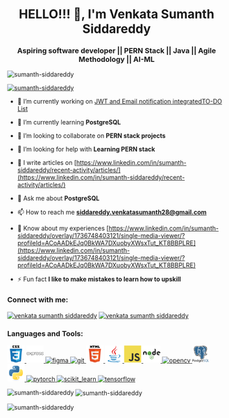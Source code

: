 <h1 align="center">HELLO!!! 👋, I'm Venkata Sumanth Siddareddy</h1>
<h3 align="center">Aspiring software developer || PERN Stack || Java || Agile Methodology || AI-ML</h3>

<p align="left"> <img src="https://komarev.com/ghpvc/?username=sumanth-siddareddy&label=Profile%20views&color=0e75b6&style=flat" alt="sumanth-siddareddy" /> </p>

<p align="left"> <a href="https://github.com/ryo-ma/github-profile-trophy"><img src="https://github-profile-trophy.vercel.app/?username=sumanth-siddareddy" alt="sumanth-siddareddy" /></a> </p>

- 🔭 I’m currently working on [JWT and Email notification integratedTO-DO List](https://github.com/Sumanth-Siddareddy/RealTime_TODO)

- 🌱 I’m currently learning **PostgreSQL**

- 👯 I’m looking to collaborate on **PERN stack projects**

- 🤝 I’m looking for help with **Learning PERN stack**

- 📝 I write articles on [https://www.linkedin.com/in/sumanth-siddareddy/recent-activity/articles/](https://www.linkedin.com/in/sumanth-siddareddy/recent-activity/articles/)

- 💬 Ask me about **PostgreSQL**

- 📫 How to reach me **siddareddy.venkatasumanth28@gmail.com**

- 📄 Know about my experiences [https://www.linkedin.com/in/sumanth-siddareddy/overlay/1736748403121/single-media-viewer/?profileId=ACoAADkEJq0BkWA7DXuobyXWsxTut_KT8BBPLRE](https://www.linkedin.com/in/sumanth-siddareddy/overlay/1736748403121/single-media-viewer/?profileId=ACoAADkEJq0BkWA7DXuobyXWsxTut_KT8BBPLRE)

- ⚡ Fun fact **I like to make mistakes to learn how to upskill**

<h3 align="left">Connect with me:</h3>
<p align="left">
<a href="https://www.linkedin.com/in/sumanth-siddareddy/" target="blank"><img align="center" src="https://raw.githubusercontent.com/rahuldkjain/github-profile-readme-generator/master/src/images/icons/Social/linked-in-alt.svg" alt="venkata sumanth siddareddy" height="30" width="40" /></a>
<a href="https://leetcode.com/u/Sumanth-Siddareddy/" target="blank"><img align="center" src="https://raw.githubusercontent.com/rahuldkjain/github-profile-readme-generator/master/src/images/icons/Social/leet-code.svg" alt="venkata sumanth siddareddy" height="30" width="40" /></a>
<!-- <a href="https://auth.geeksforgeeks.org/user/venkata sumanth siddareddy" target="blank"><img align="center" src="https://raw.githubusercontent.com/rahuldkjain/github-profile-readme-generator/master/src/images/icons/Social/geeks-for-geeks.svg" alt="venkata sumanth siddareddy" height="30" width="40" /></a> -->
</p>

<h3 align="left">Languages and Tools:</h3>
<p align="left"> <a href="https://www.w3schools.com/css/" target="_blank" rel="noreferrer"> <img src="https://raw.githubusercontent.com/devicons/devicon/master/icons/css3/css3-original-wordmark.svg" alt="css3" width="40" height="40"/> </a> <a href="https://expressjs.com" target="_blank" rel="noreferrer"> <img src="https://raw.githubusercontent.com/devicons/devicon/master/icons/express/express-original-wordmark.svg" alt="express" width="40" height="40"/> </a> <a href="https://www.figma.com/" target="_blank" rel="noreferrer"> <img src="https://www.vectorlogo.zone/logos/figma/figma-icon.svg" alt="figma" width="40" height="40"/> </a> <a href="https://git-scm.com/" target="_blank" rel="noreferrer"> <img src="https://www.vectorlogo.zone/logos/git-scm/git-scm-icon.svg" alt="git" width="40" height="40"/> </a> <a href="https://www.w3.org/html/" target="_blank" rel="noreferrer"> <img src="https://raw.githubusercontent.com/devicons/devicon/master/icons/html5/html5-original-wordmark.svg" alt="html5" width="40" height="40"/> </a> <a href="https://www.java.com" target="_blank" rel="noreferrer"> <img src="https://raw.githubusercontent.com/devicons/devicon/master/icons/java/java-original.svg" alt="java" width="40" height="40"/> </a> <a href="https://developer.mozilla.org/en-US/docs/Web/JavaScript" target="_blank" rel="noreferrer"> <img src="https://raw.githubusercontent.com/devicons/devicon/master/icons/javascript/javascript-original.svg" alt="javascript" width="40" height="40"/> </a> <a href="https://nodejs.org" target="_blank" rel="noreferrer"> <img src="https://raw.githubusercontent.com/devicons/devicon/master/icons/nodejs/nodejs-original-wordmark.svg" alt="nodejs" width="40" height="40"/> </a> <a href="https://opencv.org/" target="_blank" rel="noreferrer"> <img src="https://www.vectorlogo.zone/logos/opencv/opencv-icon.svg" alt="opencv" width="40" height="40"/> </a> <a href="https://www.postgresql.org" target="_blank" rel="noreferrer"> <img src="https://raw.githubusercontent.com/devicons/devicon/master/icons/postgresql/postgresql-original-wordmark.svg" alt="postgresql" width="40" height="40"/> </a> <a href="https://www.python.org" target="_blank" rel="noreferrer"> <img src="https://raw.githubusercontent.com/devicons/devicon/master/icons/python/python-original.svg" alt="python" width="40" height="40"/> </a> <a href="https://pytorch.org/" target="_blank" rel="noreferrer"> <img src="https://www.vectorlogo.zone/logos/pytorch/pytorch-icon.svg" alt="pytorch" width="40" height="40"/> </a> <a href="https://scikit-learn.org/" target="_blank" rel="noreferrer"> <img src="https://upload.wikimedia.org/wikipedia/commons/0/05/Scikit_learn_logo_small.svg" alt="scikit_learn" width="40" height="40"/> </a> <a href="https://www.tensorflow.org" target="_blank" rel="noreferrer"> <img src="https://www.vectorlogo.zone/logos/tensorflow/tensorflow-icon.svg" alt="tensorflow" width="40" height="40"/> </a> </p>

<p><img align="left" src="https://github-readme-stats.vercel.app/api/top-langs?username=sumanth-siddareddy&show_icons=true&locale=en&layout=compact" alt="sumanth-siddareddy" /></p>

<p>&nbsp;<img align="center" src="https://github-readme-stats.vercel.app/api?username=sumanth-siddareddy&show_icons=true&locale=en" alt="sumanth-siddareddy" /></p>

<p><img align="center" src="https://github-readme-streak-stats.herokuapp.com/?user=sumanth-siddareddy&" alt="sumanth-siddareddy" /></p>

